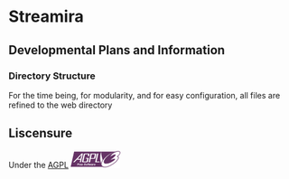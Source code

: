 # Streamira

## Developmental Plans and Information
### Directory Structure

For the time being, for modularity, and for easy configuration, all files are refined to the web directory


## Liscensure
Under the [AGPL](https://www.gnu.org/licenses/agpl-3.0)
![AGPL logo](/Liscensure/agplv3-88x31.png)
